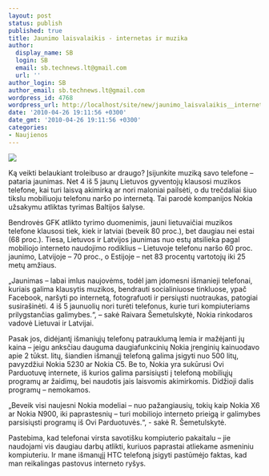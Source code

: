 ```yaml
---
layout: post
status: publish
published: true
title: Jaunimo laisvalaikis - internetas ir muzika
author:
  display_name: SB
  login: SB
  email: sb.technews.lt@gmail.com
  url: ''
author_login: SB
author_email: sb.technews.lt@gmail.com
wordpress_id: 4768
wordpress_url: http://localhost/site/new/jaunimo_laisvalaikis__internetas_ir_muzika/
date: '2010-04-26 19:11:56 +0300'
date_gmt: '2010-04-26 19:11:56 +0300'
categories:
- Naujienos
---
```

<div class="imgright"><img src="http://t3.gstatic.com/images?q=tbn:j0vvEHUkTwtbdM:http://www.businessweek.com/the_thread/brandnewday/archives/verizon-xv6800-smartphone.jpg"  /></div>
<p>Ką veikti belaukiant troleibuso ar draugo? Įsijunkite muziką savo telefone – pataria jaunimas. Net 4 iš 5 jaunų Lietuvos gyventojų klausosi muzikos telefone, kai turi laisvą akimirką ar nori maloniai pailsėti, o du trečdaliai šiuo tikslu mobiliuoju telefonu naršo po internetą. Tai parodė kompanijos Nokia užsakymu atliktas tyrimas Baltijos šalyse.  </p>
<p>Bendrovės GFK atlikto tyrimo duomenimis, jauni lietuvaičiai muzikos telefone klausosi tiek, kiek ir latviai (beveik 80 proc.), bet daugiau nei estai (68 proc.). Tiesa, Lietuvos ir Latvijos jaunimas nuo estų atsilieka pagal mobiliojo interneto naudojimo rodiklius – Lietuvoje telefonu naršo 60 proc. jaunimo, Latvijoje – 70 proc., o Estijoje – net 83 procentų vartotojų iki 25 metų amžiaus.  </p>
<p>„Jaunimas – labai imlus naujovėms, todėl jam įdomesni išmanieji telefonai, kuriais galima klausytis muzikos, bendrauti socialiniuose tinkluose, ypač Facebook, naršyti po internetą, fotografuoti ir persiųsti nuotraukas, patogiai susirašinėti. 4 iš 5 jaunuolių nori turėti telefonus, kurie turi kompiuteriams prilygstančias galimybes.“, – sakė Raivara Šemetulskytė, Nokia rinkodaros vadovė Lietuvai ir Latvijai.  </p>
<p>Pasak jos, didėjantį  išmaniųjų telefonų patrauklumą lemia ir mažėjanti jų kaina – jeigu anksčiau dauguma daugiafunkcinių Nokia įrenginių kainuodavo apie 2 tūkst. litų, šiandien  išmanųjį telefoną galima įsigyti nuo 500 litų, pavyzdžiui Nokia 5230 ar Nokia C5. Be to, Nokia yra sukūrusi Ovi Parduotuvę internete, iš kurios galima parsisiųsti į telefoną mobiliųjų programų ar žaidimų, bei naudotis jais laisvomis akimirkomis. Didžioji dalis programų – nemokamos. </p>
<p>„Beveik visi naujesni Nokia modeliai – nuo pažangiausių, tokių kaip Nokia X6 ar Nokia N900, iki paprastesnių – turi mobiliojo interneto prieigą ir galimybes parsisiųsti programų iš Ovi Parduotuvės.“, - sakė R. Šemetulskytė. </p>
<p>Pastebima, kad telefonai virsta savotišku kompiuterio pakaitalu – jie naudojami vis daugiau darbų atlikti, kuriuos paprastai atliekame asmeniniu kompiuteriu. Ir mane išmanųjį HTC telefoną įsigyti pastūmėjo faktas, kad man reikalingas pastovus interneto ryšys.</p>
